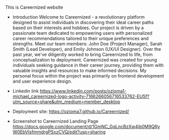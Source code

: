 This is Careernized website

* Introduction
Welcome to Careernized - a revolutionary platform designed to assist individuals in discovering their ideal career paths based on their interests and hobbies. Our project is driven by a passionate team dedicated to empowering users with personalized career recommendations tailored to their unique preferences and strengths. Meet our team members: John Doe (Project Manager), Sarah Smith (Lead Developer), and Emily Johnson (UX/UI Designer). Over the past year, we've diligently worked to bring Careernized to life, from conceptualization to deployment. Careernized was created for young individuals seeking guidance in their career journey, providing them with valuable insights and resources to make informed decisions. My personal focus within the project was primarily on frontend development and user experience design.
* Linkedin link
https://www.linkedin.com/posts/ozioma1-michael_careernized-logo-activity-7166266056716533762-EU5f?utm_source=share&utm_medium=member_desktop
* Deployment site: https://ozioma7.github.io/Careernized/


* Screenshot to Careernized Landing Page
https://docs.google.com/document/d/1GmNC_GqLncBzXw4ib0M9QRyW0EbVIsfmmdrgPSxzCVQ/edit?usp=sharing

